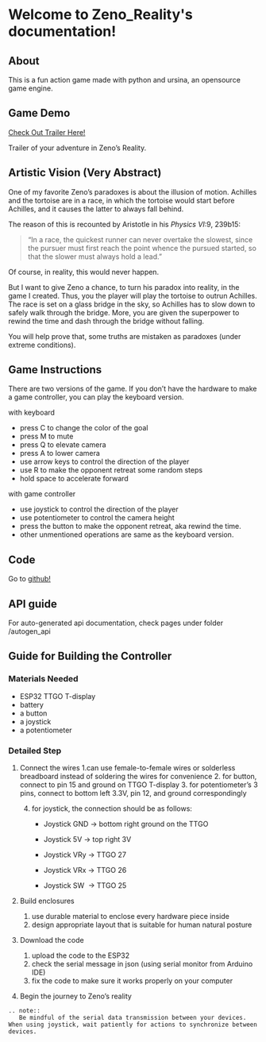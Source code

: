 # Welcome to Zeno_Reality's documentation!


## About

This is a fun action game made with python and ursina, an opensource game engine.


## Game Demo

[Check Out Trailer Here!](https://youtu.be/ThDYJI4Rjx4)

Trailer of your adventure in Zeno’s Reality.


## Artistic Vision (Very Abstract)

One of my favorite Zeno’s paradoxes is about the illusion of motion.
Achilles and the tortoise are in a race, in which the tortoise would start before Achilles, and it causes the latter to always fall behind. 

The reason of this is recounted by Aristotle in his *Physics VI*:9, 239b15:

> “In a race, the quickest runner can never over­take the slowest, since the pursuer must first reach the point whence the pursued started, so that the slower must always hold a lead.”
> 

Of course, in reality, this would never happen.

But I want to give Zeno a chance, to turn his paradox into reality, in the game I created. Thus, you the player will play the tortoise to outrun Achilles. The race is set on a glass bridge in the sky, so Achilles has to slow down to safely walk through the bridge. More, you are given the superpower to rewind the time and dash through the bridge without falling.

You will help prove that, some truths are mistaken as paradoxes (under extreme conditions).



## Game Instructions

There are two versions of the game. If you don’t have the hardware to make a game controller, you can play the keyboard version.

<aside>
with keyboard

- press C to change the color of the goal
- press M to mute
- press Q to elevate camera
- press A to lower camera
- use arrow keys to control the direction of the player
- use R to make the opponent retreat some random steps
- hold space to accelerate forward
</aside>

<aside>
with game controller

- use joystick to control the direction of the player
- use potentiometer to control the camera height
- press the button to make the opponent retreat, aka rewind the time.
- other unmentioned operations are same as the keyboard version.
</aside>


## Code

Go to [github!](https://github.com/sitongfX/ZenoReality/tree/main)


## API guide

For auto-generated api documentation, check pages under folder /autogen_api


## Guide for Building the Controller

### Materials Needed

- ESP32 TTGO T-display
- battery
- a button
- a joystick
- a potentiometer

### Detailed Step

1. Connect the wires
    1.can use female-to-female wires or solderless breadboard instead of soldering the wires for convenience
    2. for button, connect to pin 15 and ground on TTGO T-display
    3. for potentiometer’s 3 pins, connect to bottom left 3.3V, pin 12, and ground correspondingly

    4. for joystick, the connection should be as follows:
        
        - Joystick GND -> bottom right ground on the TTGO	
        
        - Joystick 5V -> top right 3V
        
        - Joystick VRy -> TTGO 27
        
        - Joystick VRx -> TTGO 26
        
        - Joystick SW  -> TTGO 25
        
2. Build enclosures
    1. use durable material to enclose every hardware piece inside
    2. design appropriate layout that is suitable for human natural posture
3. Download the code
    1. upload the code to the ESP32
    2. check the serial message in json (using serial monitor from Arduino IDE)
    3. fix the code to make sure it works properly on your computer
4. Begin the journey to Zeno’s reality


```eval_rst
.. note::
   Be mindful of the serial data transmission between your devices. When using joystick, wait patiently for actions to synchronize between devices.
```

